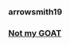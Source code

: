 ### arrowsmith19
### [Not my GOAT](https://i2-prod.themirror.com/incoming/article639146.ece/ALTERNATES/s1200b/0_GettyImages-2165738229.jpg)

